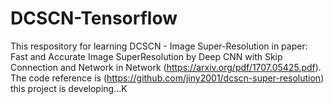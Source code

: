 # DCSCN-Tensorflow

This respository for learning DCSCN - Image Super-Resolution in paper:
Fast and Accurate Image SuperResolution by Deep CNN with Skip Connection and Network in Network
(https://arxiv.org/pdf/1707.05425.pdf). The code reference is 
(https://github.com/jiny2001/dcscn-super-resolution)
this project is developing...K